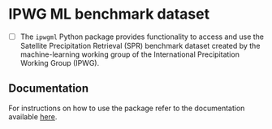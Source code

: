 # IPWG ML benchmark dataset

  * [ ] The ``ipwgml`` Python package provides functionality to access and use the Satellite Precipitation Retrieval (SPR) benchmark dataset created by the machine-learning working group of the International Precipitation Working Group (IPWG).

## Documentation

For instructions on how to use the package refer to the documentation available [here](https://ipwgml.readthedocs.io/en/latest/intro.html).
